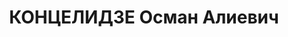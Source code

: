 ---
title: КОНЦЕЛИДЗЕ Осман Алиевич
description: "Род. в 1892, грузин (аджарец). Место проживания: г. Батуми. Род занятий:\
  \ до ареста Народный комиссар здравоохранения Аджарии. По специальности фармацевт.\
  \ \n  Осужден Тройкой при НКВД ГССР 10.11.1937. Мера наказания: расстрел с конфискацией\
  \ личного имущества. Дата расстрела: 15.11.1937"
---